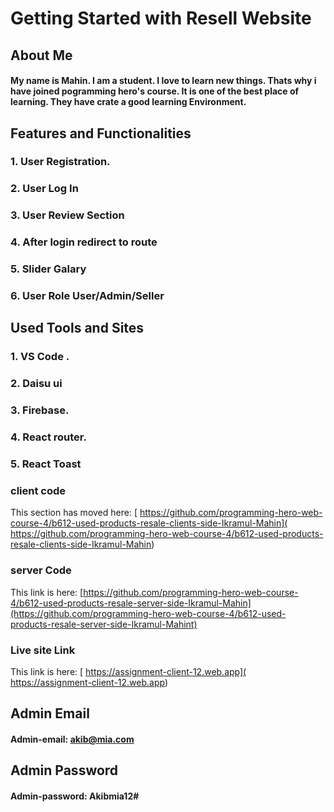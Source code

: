 # Getting Started with Resell Website

## About Me
#### My name is Mahin. I am a student. I love to learn new things. Thats why i have joined pogramming hero's course. It is one of the best place of learning. They have crate a good learning Environment.

## Features and Functionalities 
### 1. User Registration.
### 2. User Log In 
### 3. User Review Section 
### 4. After login redirect to route
### 5. Slider Galary
### 6. User Role User/Admin/Seller

## Used Tools and Sites 
### 1. VS Code .
### 2. Daisu ui
### 3. Firebase.
### 4. React router.
### 5. React Toast




### client code

This section has moved here: [ https://github.com/programming-hero-web-course-4/b612-used-products-resale-clients-side-Ikramul-Mahin]( https://github.com/programming-hero-web-course-4/b612-used-products-resale-clients-side-Ikramul-Mahin)

### server  Code

This link is here: [https://github.com/programming-hero-web-course-4/b612-used-products-resale-server-side-Ikramul-Mahin](https://github.com/programming-hero-web-course-4/b612-used-products-resale-server-side-Ikramul-Mahint)

### Live site Link

This link is here: [ https://assignment-client-12.web.app]( https://assignment-client-12.web.app)


## Admin Email 
#### Admin-email: akib@mia.com

## Admin Password 
#### Admin-password: Akibmia12#

